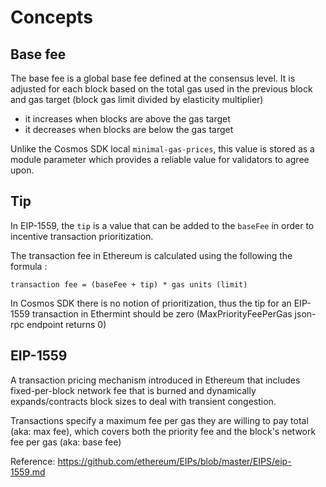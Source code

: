 <!--
order: 1
-->

# Concepts

## Base fee

The base fee is a global base fee defined at the consensus level. It is adjusted for each block based on the total gas used in the previous block and gas target (block gas limit divided by elasticity multiplier) 

- it increases when blocks are above the gas target
- it decreases when blocks are below the gas target

Unlike the Cosmos SDK local `minimal-gas-prices`, this value is stored as a module parameter which provides a reliable value for validators to agree upon.

## Tip

In EIP-1559, the `tip` is a value that can be added to the `baseFee` in order to incentive transaction prioritization.

The transaction fee in Ethereum is calculated using the following the formula :

`transaction fee = (baseFee + tip) * gas units (limit)`

In Cosmos SDK there is no notion of prioritization, thus the tip for an EIP-1559 transaction in Ethermint should be zero (MaxPriorityFeePerGas json-rpc endpoint returns 0)



## EIP-1559

A transaction pricing mechanism introduced in Ethereum that includes fixed-per-block network fee that is burned and dynamically expands/contracts block sizes to deal with transient congestion.

Transactions specify a maximum fee per gas they are willing to pay total (aka: max fee), which covers both the priority fee and the block's network fee per gas (aka: base fee)

Reference:
https://github.com/ethereum/EIPs/blob/master/EIPS/eip-1559.md

